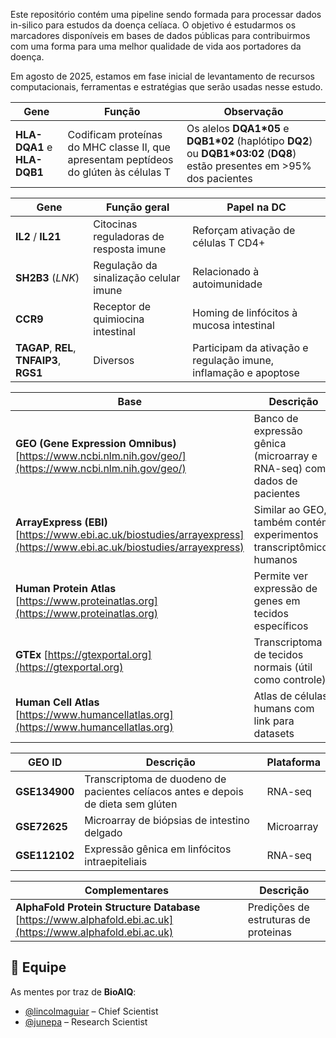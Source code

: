 Este repositório contém uma pipeline sendo formada para processar dados in-silico para estudos da doença celíaca.
O objetivo é estudarmos os marcadores disponíveis em bases de dados públicas para contribuirmos com uma forma para
uma melhor qualidade de vida aos portadores da doença. 

Em agosto de 2025, estamos em fase inicial de levantamento de recursos computacionais, ferramentas e estratégias que serão
usadas nesse estudo.


| Gene                        | Função                                                                                | Observação                                                                                                                   |
| --------------------------- | ------------------------------------------------------------------------------------- | ---------------------------------------------------------------------------------------------------------------------------- |
| **HLA-DQA1** e **HLA-DQB1** | Codificam proteínas do MHC classe II, que apresentam peptídeos do glúten às células T | Os alelos **DQA1\*05** e **DQB1\*02** (haplótipo **DQ2**) ou **DQB1\*03:02** (**DQ8**) estão presentes em >95% dos pacientes |


| Gene                                      | Função geral                            | Papel na DC                                                     |
| ----------------------------------------- | --------------------------------------- | --------------------------------------------------------------- |
| **IL2** / **IL21**                        | Citocinas reguladoras de resposta imune | Reforçam ativação de células T CD4+                             |
| **SH2B3** (*LNK*)                         | Regulação da sinalização celular imune  | Relacionado à autoimunidade                                     |
| **CCR9**                                  | Receptor de quimiocina intestinal       | Homing de linfócitos à mucosa intestinal                        |
| **TAGAP**, **REL**, **TNFAIP3**, **RGS1** | Diversos                                | Participam da ativação e regulação imune, inflamação e apoptose |


| Base                                                                                                                  | Descrição                                                               |
| --------------------------------------------------------------------------------------------------------              | ----------------------------------------------------------------------- |
| **GEO (Gene Expression Omnibus)** [https://www.ncbi.nlm.nih.gov/geo/](https://www.ncbi.nlm.nih.gov/geo/)              | Banco de expressão gênica (microarray e RNA-seq) com dados de pacientes |
| **ArrayExpress (EBI)** [https://www.ebi.ac.uk/biostudies/arrayexpress](https://www.ebi.ac.uk/biostudies/arrayexpress) | Similar ao GEO, também contém experimentos transcriptômicos humanos     |
| **Human Protein Atlas** [https://www.proteinatlas.org](https://www.proteinatlas.org)                                  | Permite ver expressão de genes em tecidos específicos                   |
| **GTEx** [https://gtexportal.org](https://gtexportal.org)                                                             | Transcriptoma de tecidos normais (útil como controle)                   |
| **Human Cell Atlas** [https://www.humancellatlas.org](https://www.humancellatlas.org)                                 | Atlas de células humans com link para datasets                          |

| GEO ID        | Descrição                                                                         | Plataforma |
| ------------- | --------------------------------------------------------------------------------- | ---------- |
| **GSE134900** | Transcriptoma de duodeno de pacientes celíacos antes e depois de dieta sem glúten | RNA-seq    |
| **GSE72625**  | Microarray de biópsias de intestino delgado                                       | Microarray |
| **GSE112102** | Expressão gênica em linfócitos intraepiteliais                                    | RNA-seq    |


| Complementares                                                 | Descrição                         |
| ---------------------------------------------------------------| --------------------------------- |
| **AlphaFold Protein Structure Database** [https://www.alphafold.ebi.ac.uk](https://www.alphafold.ebi.ac.uk) | Predições de estruturas de proteinas |


 ## 👥 Equipe
As mentes por traz de **BioAIQ**:
- [@lincolmaguiar](https://github.com/lincolmaguiar) – Chief Scientist
- [@junepa](https://github.com/junepa) – Research Scientist
